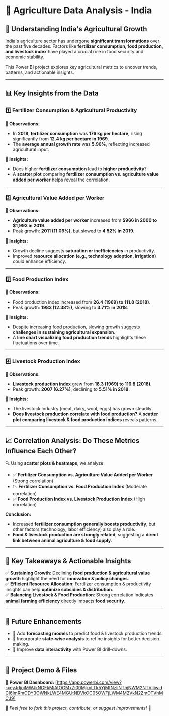 # 🌱 **Agriculture Data Analysis - India**

## 📌 **Understanding India's Agricultural Growth**
India's agriculture sector has undergone **significant transformations** over the past five decades. Factors like **fertilizer consumption, food production, and livestock index** have played a crucial role in food security and economic stability. 

This Power BI project explores key agricultural metrics to uncover trends, patterns, and actionable insights.

---

## 📊 **Key Insights from the Data**

### **1️⃣ Fertilizer Consumption & Agricultural Productivity**
**🔹 Observations:**
- In **2018, fertilizer consumption** was **176 kg per hectare**, rising significantly from **12.4 kg per hectare in 1969**.
- The **average annual growth rate** was **5.96%**, reflecting increased agricultural input.

**🔹 Insights:**
- Does higher **fertilizer consumption** lead to **higher productivity**?
- A **scatter plot** comparing **fertilizer consumption vs. agriculture value added per worker** helps reveal the correlation.

---

### **2️⃣ Agricultural Value Added per Worker**
**🔹 Observations:**
- **Agriculture value added per worker** increased from **$966 in 2000 to $1,993 in 2019**.
- Peak growth: **2011 (11.09%)**, but slowed to **4.52% in 2019**.

**🔹 Insights:**
- Growth decline suggests **saturation or inefficiencies** in productivity.
- Improved **resource allocation (e.g., technology adoption, irrigation)** could enhance efficiency.

---

### **3️⃣ Food Production Index**
**🔹 Observations:**
- Food production index increased from **26.4 (1969) to 111.8 (2018)**.
- Peak growth: **1983 (12.38%)**, slowing to **3.71% in 2018**.

**🔹 Insights:**
- Despite increasing food production, slowing growth suggests **challenges in sustaining agricultural expansion**.
- A **line chart visualizing food production trends** highlights these fluctuations over time.

---

### **4️⃣ Livestock Production Index**
**🔹 Observations:**
- **Livestock production index** grew from **18.3 (1969) to 116.8 (2018)**.
- Peak growth: **2007 (6.27%)**, declining to **5.51% in 2018**.

**🔹 Insights:**
- The livestock industry (meat, dairy, wool, eggs) has grown steadily.
- **Does livestock production correlate with food production?** A **scatter plot comparing livestock & food production indices** reveals patterns.

---

## 📈 **Correlation Analysis: Do These Metrics Influence Each Other?**
🔍 Using **scatter plots & heatmaps**, we analyze:
- ✅ **Fertilizer Consumption vs. Agriculture Value Added per Worker** (Strong correlation)
- 📉 **Fertilizer Consumption vs. Food Production Index** (Moderate correlation)
- ✅ **Food Production Index vs. Livestock Production Index** (High correlation)

**Conclusion:**
- Increased **fertilizer consumption generally boosts productivity**, but other factors (technology, labor efficiency) also play a role.
- **Food & livestock production are strongly related**, suggesting a **direct link between animal agriculture & food supply**.

---

## 🎯 **Key Takeaways & Actionable Insights**
✅ **Sustaining Growth**: Declining **food production & agricultural value growth** highlight the need for **innovation & policy changes**.  
✅ **Efficient Resource Allocation**: Fertilizer consumption & productivity insights can help **optimize subsidies & distribution**.  
✅ **Balancing Livestock & Food Production**: Strong correlation indicates **animal farming efficiency** directly impacts **food security**.  

---

## 🚀 **Future Enhancements**
- 🔹 Add **forecasting models** to predict food & livestock production trends.
- 🔹 Incorporate **state-wise analysis** to refine insights for better decision-making.
- 🔹 Improve **data interactivity** with Power BI drill-downs.

---

## 📌 **Project Demo & Files**
🔹 **Power BI Dashboard:** [https://app.powerbi.com/view?r=eyJrIjoiMWJkNGFkMjAtOGMxZi00MjkxLTk5YjMtNzliNThjNWM2NTViIiwidCI6ImRmODY3OWNkLWE4MGUtNDVkOC05OWFjLWM4M2VkN2ZmOTVhMCJ9]  

📢 *Feel free to fork this project, contribute, or suggest improvements!* 🚀
